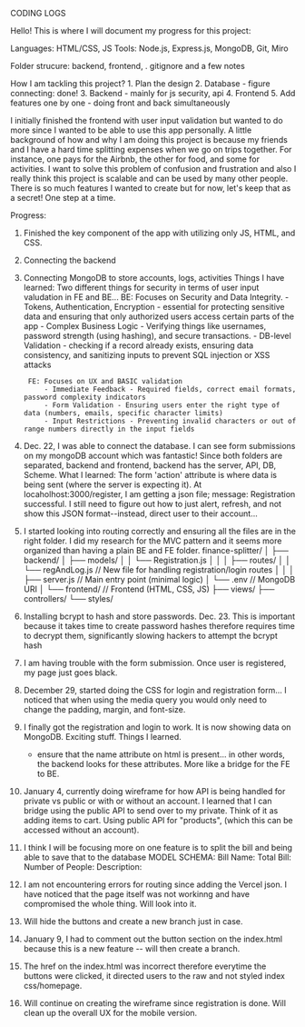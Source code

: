CODING LOGS

Hello! This is where I will document my progress for this project:

Languages: HTML/CSS, JS
Tools: Node.js, Express.js, MongoDB, Git, Miro

Folder strucure: backend, frontend, . gitignore and a few notes

How I am tackling this project?
    1. Plan the design
    2. Database - figure connecting: done!
    3. Backend - mainly for js security, api
    4. Frontend
    5. Add features one by one - doing front and back simultaneously

I initially finished the frontend with user input validation but wanted to do more since I wanted to be able to use this app personally. A little background
of how and why I am doing this project is because my friends and I have a hard time splitting expenses when we go on trips together. For instance, one pays for the 
Airbnb, the other for food, and some for activities. I want to solve this problem of confusion and frustration and also I really think this project is scalable and can be used by many other people. There is so much features I wanted to create but for now, let's keep that as a secret! One step at a time.

Progress:
1. Finished the key component of the app with utilizing only JS, HTML, and CSS.
2. Connecting the backend
3. Connecting MongoDB to store accounts, logs, activities
    Things I have learned: Two different things for security in terms of user input valudation in FE and BE...
        BE: Focuses on Security and Data Integrity.
            - Tokens, Authentication, Encryption - essential for protecting sensitive data and ensuring that only authorized users access certain parts of the app
            - Complex Business Logic - Verifying things like usernames, password strength (using hashing), and secure transactions.
            - DB-level Validation - checking if a record already exists, ensuring data consistency, and sanitizing inputs to prevent SQL injection or XSS attacks

        FE: Focuses on UX and BASIC validation
            - Immediate Feedback - Required fields, correct email formats, password complexity indicators
            - Form Validation - Ensuring users enter the right type of data (numbers, emails, specific character limits)
            - Input Restrictions - Preventing invalid characters or out of range numbers directly in the input fields
4. Dec. 22, I was able to connect the database. I can see form submissions on my mongoDB account which was fantastic! Since both folders are separated, backend and frontend, backend has the server, API, DB, Scheme.
    What I learned: The form 'action' attribute is where data is being sent (where the server is expecting it). At locaholhost:3000/register, I am getting a json file; message: Registration successful. I still need to figure out how to just alert, refresh, and not show this JSON format--instead, direct user to their account...

5. I started looking into routing correctly and ensuring all the files are in the right folder. I did my research for the MVC pattern and it seems more organized than having a plain BE and FE folder. 
    finance-splitter/
│
├── backend/
│   ├── models/
│   │   └── Registration.js
│   │
│   ├── routes/
│   │   └── regAndLog.js   // New file for handling registration/login routes
│   │
│   ├── server.js    // Main entry point (minimal logic)
│   └── .env         // MongoDB URI
│
└── frontend/        // Frontend (HTML, CSS, JS)
    ├── views/
    ├── controllers/
    └── styles/

6. Installing bcrypt to hash and store passwords. Dec. 23. This is important because it takes time to create password hashes therefore requires time to decrypt them, significantly slowing hackers to attempt the bcrypt hash

7. I am having trouble with the form submission. Once user is registered, my page just goes black. 

8. December 29, started doing the CSS for login and registration form... I noticed that when using the media query you would only need to change the padding, margin, and font-size.

9. I finally got the registration and login to work. It is now showing data on MongoDB. Exciting stuff. Things I learned.
    - ensure that the name attribute on html is present... in other words, the backend looks for these attributes. More like a bridge for the FE to BE.

10. January 4, currently doing wireframe for how API is being handled for private vs public or with or without an account. I learned that I can bridge using the public API to send over to my private. Think of it as adding items to cart. Using public API
    for "products", (which this can be accessed without an account).

11. I think I will be focusing more on one feature is to split the bill and being able to save that to the database
MODEL SCHEMA:
Bill Name:
Total Bill:
Number of People: 
Description:

12. I am not encountering errors for routing since adding the Vercel json. I have noticed that the page itself was not workinng and have compromised the whole thing. Will look into it.

13. Will hide the buttons and create a new branch just in case.

14. January 9, I had to comment out the button section on the index.html because this is a new feature -- will then create a branch.

15. The href on the index.html was incorrect therefore everytime the buttons were clicked, it directed users to the raw and not styled index css/homepage.

16. Will continue on creating the wireframe since registration is done. Will clean up the overall UX for the mobile version.